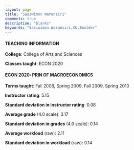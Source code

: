 ```yaml
---
layout: page
title: "Sasiwimon Warunsiri" 
comments: true
description: "blanks"
keywords: "Sasiwimon Warunsiri,CU,Boulder"
---
```

<head>
<script src="https://ajax.googleapis.com/ajax/libs/jquery/2.1.3/jquery.min.js"></script>
<script src="https://dl.dropboxusercontent.com/s/pc42nxpaw1ea4o9/highcharts.js?dl=0"></script>
<!-- <script src="../assets/js/highcharts.js"></script> -->
<style type="text/css">@font-face {
	font-family: "Bebas Neue";
	src: url(https://www.filehosting.org/file/details/544349/BebasNeue Regular.otf) format("opentype");
	}
	h1.Bebas { 
		font-family: "Bebas Neue", Verdana, Tahoma;
	}
</style>
</head>
	   
#### TEACHING INFORMATION

**College**: College of Arts and Sciences

**Classes taught**: ECON 2020

#### ECON 2020: PRIN OF MACROECONOMICS

**Terms taught**: Fall 2008, Spring 2009, Fall 2009, Spring 2010

**Instructor rating**: 5.15

**Standard deviation in instructor rating**: 0.08

**Average grade** (4.0 scale): 3.17

**Standard deviation in grades** (4.0 scale): 0.14

**Average workload** (raw): 2.11

**Standard deviation in workload** (raw): 0.14

